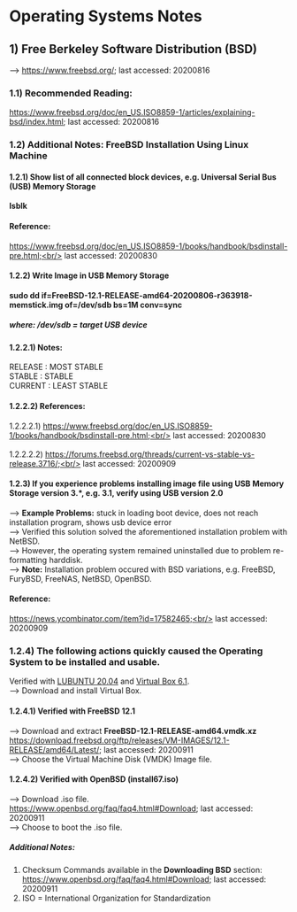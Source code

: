 # Operating Systems Notes
## 1) Free Berkeley Software Distribution (BSD)
--> https://www.freebsd.org/; last accessed: 20200816<br/>
### 1.1) Recommended Reading: 
https://www.freebsd.org/doc/en_US.ISO8859-1/articles/explaining-bsd/index.html; last accessed: 20200816

### 1.2) Additional Notes: FreeBSD Installation Using Linux Machine
#### 1.2.1) Show list of all connected block devices, e.g. Universal Serial Bus (USB) Memory Storage
<b>lsblk</b><br/>
#### Reference:
https://www.freebsd.org/doc/en_US.ISO8859-1/books/handbook/bsdinstall-pre.html;<br/>
last accessed: 20200830
<br/>
#### 1.2.2) Write Image in USB Memory Storage
<b>sudo dd if=FreeBSD-12.1-RELEASE-amd64-20200806-r363918-memstick.img of=/dev/sdb bs=1M conv=sync</b><br/>
##### where: /dev/sdb = target USB device

#### 1.2.2.1) Notes:
RELEASE : MOST STABLE<br/>
STABLE : STABLE<br/>
CURRENT : LEAST STABLE

#### 1.2.2.2) References:
1.2.2.2.1) https://www.freebsd.org/doc/en_US.ISO8859-1/books/handbook/bsdinstall-pre.html;<br/>
last accessed: 20200830<br/>
<br/>
1.2.2.2.2) https://forums.freebsd.org/threads/current-vs-stable-vs-release.3716/;<br/>
last accessed: 20200909

#### 1.2.3) If you experience problems installing image file using USB Memory Storage version 3.*, e.g. 3.1, verify using USB version 2.0
--> <b>Example Problems:</b> stuck in loading boot device, does not reach installation program, shows usb device error<br/> 
--> Verified this solution solved the aforementioned installation problem with NetBSD.<br/>
--> However, the operating system remained uninstalled due to problem re-formatting harddisk.<br/>
--> <b>Note:</b> Installation problem occured with BSD variations, e.g. FreeBSD, FuryBSD, FreeNAS, NetBSD, OpenBSD.

#### Reference:
https://news.ycombinator.com/item?id=17582465;<br/>
last accessed: 20200909

### 1.2.4) The following actions quickly caused the Operating System to be installed and usable.
Verified with [LUBUNTU 20.04](lubuntu.me) and [Virtual Box 6.1](https://www.virtualbox.org/).<br/>
--> Download and install Virtual Box.<br/>
#### 1.2.4.1) Verified with FreeBSD 12.1
--> Download and extract <b>FreeBSD-12.1-RELEASE-amd64.vmdk.xz</b><br/>
https://download.freebsd.org/ftp/releases/VM-IMAGES/12.1-RELEASE/amd64/Latest/; last accessed: 20200911<br/>
--> Choose the Virtual Machine Disk (VMDK) Image file.

#### 1.2.4.2) Verified with OpenBSD (install67.iso)
--> Download .iso file.<br/>
https://www.openbsd.org/faq/faq4.html#Download; last accessed: 20200911<br/>
--> Choose to boot the .iso file.

##### Additional Notes:
1) Checksum Commands available in the <b>Downloading BSD</b> section:<br/>
https://www.openbsd.org/faq/faq4.html#Download; last accessed: 20200911<br/>
2) ISO = International Organization for Standardization
